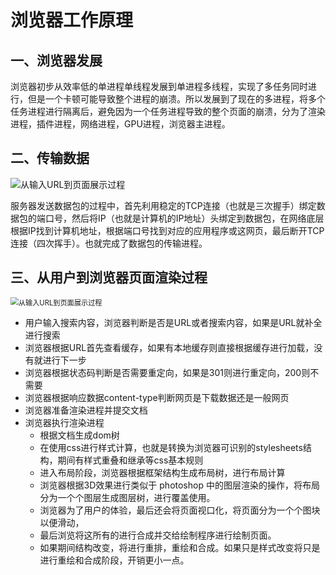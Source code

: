 #  浏览器工作原理

## 一、浏览器发展

​		浏览器初步从效率低的单进程单线程发展到单进程多线程，实现了多任务同时进行，但是一个卡顿可能导致整个进程的崩溃。所以发展到了现在的多进程，将多个任务进程进行隔离后，避免因为一个任务进程导致的整个页面的崩溃，分为了渲染进程，插件进程，网络进程，GPU进程，浏览器主进程。

## 二、传输数据

![从输入URL到页面展示过程](C:\Users\18290\Desktop\html\浏览器博客\Blogs\图片\从输入URL到页面展示过程.png)

​		服务器发送数据包的过程中，首先利用稳定的TCP连接（也就是三次握手）绑定数据包的端口号，然后将IP（也就是计算机的IP地址）头绑定到数据包，在网络底层根据IP找到计算机地址，根据端口号找到对应的应用程序或这网页，最后断开TCP连接（四次挥手）。也就完成了数据包的传输进程。

## 三、从用户到浏览器页面渲染过程

<img src="C:\Users\18290\Desktop\html\浏览器博客\Blogs\图片\从输入URL到页面展示过程.png" alt="从输入URL到页面展示过程" style="zoom:80%;" />

  + 用户输入搜索内容，浏览器判断是否是URL或者搜索内容，如果是URL就补全进行搜索
  + 浏览器根据URL首先查看缓存，如果有本地缓存则直接根据缓存进行加载，没有就进行下一步
  + 浏览器根据状态码判断是否需要重定向，如果是301则进行重定向，200则不需要
  + 浏览器根据响应数据content-type判断网页是下载数据还是一般网页
  + 浏览器准备渲染进程并提交文档
  + 浏览器执行渲染进程
      + 根据文档生成dom树
      + 在使用css进行样式计算，也就是转换为浏览器可识别的stylesheets结构，期间有样式重叠和继承等css基本规则
      + 进入布局阶段，浏览器根据框架结构生成布局树，进行布局计算
      + 浏览器根据3D效果进行类似于 photoshop 中的图层渲染的操作，将布局分为一个个图层生成图层树，进行覆盖使用。
      + 浏览器为了用户的体验，最后还会将页面视口化，将页面分为一个个图块以便滑动，
      + 最后浏览将这所有的进行合成并交给绘制程序进行绘制页面。
      + 如果期间结构改变，将进行重排，重绘和合成。如果只是样式改变将只是进行重绘和合成阶段，开销更小一点。

